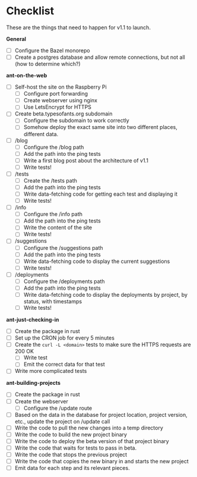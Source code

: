 # Checklist

These are the things that need to happen for v1.1 to launch.

**General**

- [ ] Configure the Bazel monorepo
- [ ] Create a postgres database and allow remote connections, but not all (how to determine which?)

**ant-on-the-web**

- [ ] Self-host the site on the Raspberry Pi
  - [ ] Configure port forwarding
  - [ ] Create webserver using nginx
  - [ ] Use LetsEncrypt for HTTPS
- [ ] Create beta.typesofants.org subdomain
  - [ ] Configure the subdomain to work correctly
  - [ ] Somehow deploy the exact same site into two different places, different data.
- [ ] /blog
  - [ ] Configure the /blog path
  - [ ] Add the path into the ping tests
  - [ ] Write a first blog post about the architecture of v1.1
  - [ ] Write tests!
- [ ] /tests
  - [ ] Create the /tests path
  - [ ] Add the path into the ping tests
  - [ ] Write data-fetching code for getting each test and displaying it
  - [ ] Write tests!
- [ ] /info
  - [ ] Configure the /info path
  - [ ] Add the path into the ping tests
  - [ ] Write the content of the site
  - [ ] Write tests!
- [ ] /suggestions
  - [ ] Configure the /suggestions path
  - [ ] Add the path into the ping tests
  - [ ] Write data-fetching code to display the current suggestions
  - [ ] Write tests!
- [ ] /deployments
  - [ ] Configure the /deployments path
  - [ ] Add the path into the ping tests
  - [ ] Write data-fetching code to display the deployments by project, by status, with timestamps
  - [ ] Write tests!

**ant-just-checking-in**

- [ ] Create the package in rust
- [ ] Set up the CRON job for every 5 minutes
- [ ] Create the `curl -L <domain>` tests to make sure the HTTPS requests are 200 OK
  - [ ] Write test
  - [ ] Emit the correct data for that test
- [ ] Write more complicated tests

**ant-building-projects**

- [ ] Create the package in rust
- [ ] Create the webserver
  - [ ] Configure the /update route
- [ ] Based on the data in the database for project location, project version, etc., update the project on /update call
- [ ] Write the code to pull the new changes into a temp directory
- [ ] Write the code to build the new project binary
- [ ] Write the code to deploy the beta version of that project binary
- [ ] Write the code that waits for tests to pass in beta.
- [ ] Write the code that stops the previous project
- [ ] Write the code that copies the new binary in and starts the new project
- [ ] Emit data for each step and its relevant pieces.
